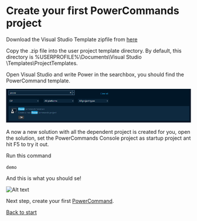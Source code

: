 # Create your first PowerCommands project

Download the Visual Studio Template zipfile from [here](https://github.com/PowerCommands/PowerCommands2022/tree/main/Templates/Artifact)

Copy the .zip file into the user project template directory. By default, this directory is %USERPROFILE%\Documents\Visual Studio <version>\Templates\ProjectTemplates.

Open Visual Studio and write Power in the searchbox, you should find the PowerCommand template.

![Alt text](images/vs_new_solution.png?raw=true "Demo Command")

A now a new solution with all the dependent project is created for you, open the solution, set the PowerCommands Console project as startup project ant hit F5 to try it out. 

Run this command 

```demo```

And this is what you should se!

![Alt text](images/DemoCommand.png?raw=true "Demo Command")

Next step, create your first [PowerCommand](Create_new_command.md).

[Back to start](https://github.com/PowerCommands/PowerCommands2022/blob/main/Docs/README.md)